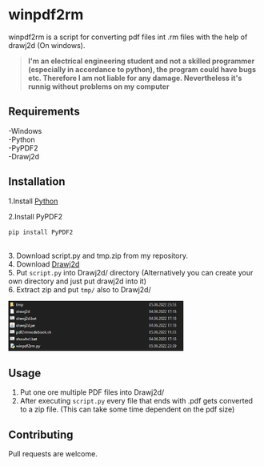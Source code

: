 # winpdf2rm

winpdf2rm is a script for converting pdf files int .rm files with
the help of drawj2d (On windows). 

> **I'm an electrical engineering student and not a skilled programmer (especially in accordance to python), the program could have bugs etc.
Therefore I am not liable for any damage. Nevertheless it's runnig without problems on my computer**


## Requirements
-Windows \
-Python \
-PyPDF2 \
-Drawj2d

## Installation
1.Install [Python](https://www.python.org/downloads/) 

2.Install PyPDF2 
```bash
pip install PyPDF2
```
\
3. Download script.py and tmp.zip from my repository.\
4. Download [Drawj2d](https://sourceforge.net/projects/drawj2d/files/) \
5. Put `script.py` into Drawj2d/ directory  (Alternatively you can create your own directory and just put drawj2d into it)\
6. Extract zip and put `tmp/` also to Drawj2d/


<p align="left">
  <img src="grafik.png" width="350" title="Example">
</p>

## Usage
1. Put one ore multiple PDF files into Drawj2d/ 
2. After executing `script.py` every file that ends with .pdf gets converted to a zip file. (This can take some time dependent on the pdf size) 

## Contributing
Pull requests are welcome.
